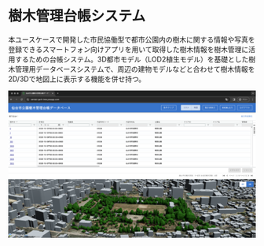 # 樹木管理台帳システム

本ユースケースで開発した市民協働型で都市公園内の樹木に関する情報や写真を登録できるスマートフォン向けアプリを用いて取得した樹木情報を樹木管理に活用するための台帳システム。3D都市モデル（LOD2植生モデル）を基礎とした樹木管理用データベースシステムで、周辺の建物モデルなどと合わせて樹木情報を2D/3Dで地図上に表示する機能を併せ持つ。

![](resources/userMan/tutorial_005.png)